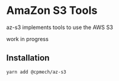 # AmaZon S3 Tools

az-s3 implements tools to use the AWS S3

work in progress

## Installation

```bash
yarn add @cpmech/az-s3
```
